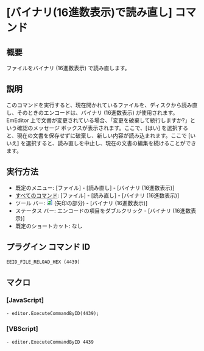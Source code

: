 # \[バイナリ(16進数表示)で読み直し\] コマンド

## 概要

ファイルをバイナリ (16進数表示) で読み直します。

## 説明

このコマンドを実行すると、現在開かれているファイルを、ディスクから読み直し、そのときのエンコードは、バイナリ (16進数表示) が使用されます。EmEditor
上で文書が変更されている場合、「変更を破棄して続行しますか?」という確認のメッセージ ボックスが表示されます。ここで、\[はい\]
を選択すると、現在の文書を保存せずに破棄し、新しい内容が読み込まれます。ここで \[いいえ\]
を選択すると、読み直しを中止し、現在の文書の編集を続けることができます。

## 実行方法

- 既定のメニュー: \[ファイル\] \- \[読み直し\] \- \[バイナリ (16進数表示)\]
- [すべてのコマンド](../../glossary/allcommands): \[ファイル\] \- \[読み直し\] \- \[バイナリ (16進数表示)\]
- ツール バー: ![](../../images/reload.png) (矢印の部分) \- \[バイナリ (16進数表示)\]
- ステータス バー: エンコードの項目をダブルクリック \- \[バイナリ (16進数表示)\]
- 既定のショートカット: なし

## プラグイン コマンド ID

```
EEID_FILE_RELOAD_HEX (4439)
```

## マクロ

### \[JavaScript\]

```
- editor.ExecuteCommandByID(4439);
```

### \[VBScript\]

```
- editor.ExecuteCommandByID 4439
```
